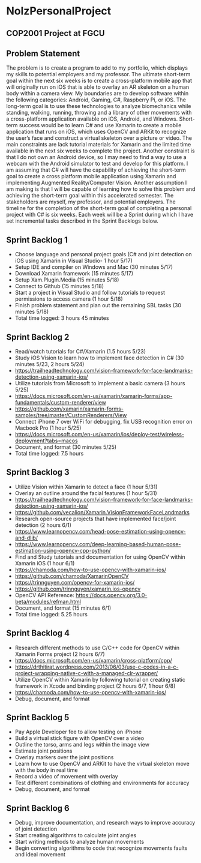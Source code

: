 # NolzPersonalProject
## COP2001 Project at FGCU

## Problem Statement
  The problem is to create a program to add to my portfolio, which displays my skills to potential employers and my professor. The ultimate short-term goal within the next six weeks is to create a cross-platform mobile app that will originally run on iOS that is able to overlay an AR skeleton on a human body within a camera view. My boundaries are to develop software within the following categories: Android, Gaming, C#, Raspberry Pi, or iOS. The long-term goal is to use these technologies to analyze biomechanics while standing, walking, running, throwing and a library of other movements with a cross-platform application available on iOS, Android, and Windows. Short-term success would be to learn C# and use Xamarin to create a mobile application that runs on iOS, which uses OpenCV and ARKit to recognize the user’s face and construct a virtual skeleton over a picture or video. The main constraints are lack tutorial materials for Xamarin and the limited time available in the next six weeks to complete the project. Another constraint is that I do not own an Android device, so I may need to find a way to use a webcam with the Android simulator to test and develop for this platform. I am assuming that C# will have the capability of achieving the short-term goal to create a cross platform mobile application using Xamarin and implementing Augmented Reality/Computer Vision. Another assumption I am making is that I will be capable of learning how to solve this problem and achieving the short-term goal within this accelerated semester. The stakeholders are myself, my professor, and potential employers. The timeline for the completion of the short-term goal of completing a personal project with C# is six weeks. Each week will be a Sprint during which I have set incremental tasks described in the Sprint Backlogs below.

## Sprint Backlog 1
- Choose language and personal project goals (C# and joint detection on iOS using Xamarin in Visual Studio- 1 hour 5/17)
- Setup IDE and compiler on Windows and Mac (30 minutes 5/17)
- Download Xamarin framework (15 minutes 5/17)
- Setup Xam.Plugin.Media (15 minutes 5/18)
- Connect to Github (15 minutes 5/18)
- Start a project in Visual Studio and follow tutorials to request permissions to access camera (1 hour 5/18)
- Finish problem statement and plan out the remaining SBL tasks (30 minutes 5/18)
- Total time logged: 3 hours 45 minutes

## Sprint Backlog 2
- Read/watch tutorials for C#/Xamarin (1.5 hours 5/23)
- Study iOS Vision to learn how to implement face detection in C# (30 minutes 5/23, 2 hours 5/24)
- https://trailheadtechnology.com/vision-framework-for-face-landmarks-detection-using-xamarin-ios/
- Utilize tutorials from Microsoft to implement a basic camera (3 hours 5/25)
- https://docs.microsoft.com/en-us/xamarin/xamarin-forms/app-fundamentals/custom-renderer/view
- https://github.com/xamarin/xamarin-forms-samples/tree/master/CustomRenderers/View
- Connect iPhone 7 over WiFi for debugging, fix USB recognition error on Macbook Pro (1 hour 5/25)
- https://docs.microsoft.com/en-us/xamarin/ios/deploy-test/wireless-deployment?tabs=macos
- Document, and format (30 minutes 5/25)
- Total time logged: 7.5 hours

## Sprint Backlog 3
- Utilize Vision within Xamarin to detect a face (1 hour 5/31)
- Overlay an outline around the facial features (1 hour 5/31)
- https://trailheadtechnology.com/vision-framework-for-face-landmarks-detection-using-xamarin-ios/
- https://github.com/vecalion/Xamarin.VisionFrameworkFaceLandmarks
- Research open-source projects that have implemented face/joint detection (2 hours 6/1)
- https://www.learnopencv.com/head-pose-estimation-using-opencv-and-dlib/
- https://www.learnopencv.com/deep-learning-based-human-pose-estimation-using-opencv-cpp-python/
- Find and Study tutorials and documentation for using OpenCV within Xamarin iOS (1 hour 6/1)
- https://chamoda.com/how-to-use-opencv-with-xamarin-ios/
- https://github.com/chamoda/XamarinOpenCV
- https://trinnguyen.com/opencv-for-xamarin-ios/
- https://github.com/trinnguyen/xamarin.ios-opencv
- OpenCV API Reference: https://docs.opencv.org/3.0-beta/modules/refman.html
- Document, and format (15 minutes 6/1)
- Total time logged: 5.25 hours

## Sprint Backlog 4
- Research different methods to use C/C++ code for OpenCV within Xamarin Forms project (2 hours 6/7)
- https://docs.microsoft.com/en-us/xamarin/cross-platform/cpp/
- https://drthitirat.wordpress.com/2013/06/03/use-c-codes-in-a-c-project-wrapping-native-c-with-a-managed-clr-wrapper/
- Utilize OpenCV within Xamarin by following tutorial on creating static framework in Xcode and binding project (2 hours 6/7, 1 hour 6/8)
- https://chamoda.com/how-to-use-opencv-with-xamarin-ios/
- Debug, document, and format

## Sprint Backlog 5
- Pay Apple Developer fee to allow testing on iPhone
- Build a virtual stick figure with OpenCV over a video
- Outline the torso, arms and legs within the image view
- Estimate joint positions
- Overlay markers over the joint positions
- Learn how to use OpenCV and ARKit to have the virtual skeleton move with the body in real time 
- Record a video of movement with overlay
- Test different combinations of clothing and environments for accuracy
- Debug, document, and format

## Sprint Backlog 6
- Debug, improve documentation, and research ways to improve accuracy of joint detection
- Start creating algorithms to calculate joint angles
- Start writing methods to analyze human movements
- Begin converting algorithms to code that recognize movements faults and ideal movement

